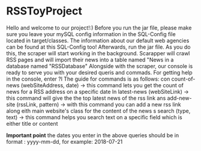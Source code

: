 # RSSToyProject

Hello and welcome to our project!:)
Before you run the jar file, please make sure you leave your mySQL config information in the SQL-Config file located in target/classes.
The information about our default web agencies can be found at this SQL-Config too!
Afterwards, run the jar file.
As you do this, the scraper will start working in the background. Scarapper will crawl RSS pages and will import their news into a table named "News in a database named "RSSDatabase"
Alongside with the scraper, our console is ready to serve you with your desired queris and commads.
For getting help in the console, enter ?l
The guide for commands is as follows:
con	count-of-news	(webSiteAddress, date) -> this command lets you get the count of news for a RSS address on a specific date
ln	latest-news	(webSiteLink) -> this command will give the the top latest news of the rss link
ans	add-new-site	(rssLink, pattern) -> with this command you can add a new rss link along eith main website's class for the content of the news 
s	search	(type, text) -> this command helps you search text on a specific field which is either title or content

**Important point** the dates you enter in the above queries should be in format : yyyy-mm-dd, for example: 2018-07-21

